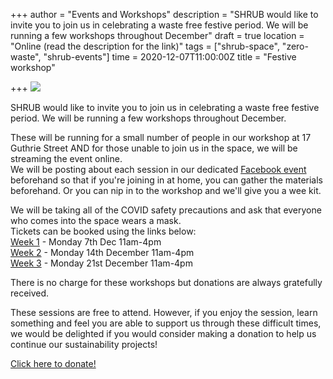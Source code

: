 +++
author = "Events and Workshops"
description = "SHRUB would like to invite you to join us in celebrating a waste free festive period. We will be running a few workshops throughout December"
draft = true
location = "Online (read the description for the link)"
tags = ["shrub-space", "zero-waste", "shrub-events"]
time = 2020-12-07T11:00:00Z
title = "Festive workshop"

+++
![](https://res.cloudinary.com/shrub-co-op/image/upload/v1606327980/shrubcoop.org/media/festive_workshops_xcldsp.jpg)

SHRUB would like to invite you to join us in celebrating a waste free festive period. We will be running a few workshops throughout December.

These will be running for a small number of people in our workshop at 17 Guthrie Street AND for those unable to join us in the space, we will be streaming the event online.  
We will be posting about each session in our dedicated [Facebook event](https://www.facebook.com/events/969051650287349) beforehand so that if you're joining in at home, you can gather the materials beforehand. Or you can nip in to the workshop and we'll give you a wee kit.

We will be taking all of the COVID safety precautions and ask that everyone who comes into the space wears a mask.  
Tickets can be booked using the links below:  
[Week 1](https://www.eventbrite.co.uk/e/festive-workshop-tickets-130235563075?fbclid=IwAR33dnR2aEn2qrwP1XaV3V_vqj0MN-fUHRINNp6pHLV2iy4jwmWPRiJkT-Q) - Monday 7th Dec 11am-4pm  
[Week 2](https://www.eventbrite.co.uk/e/festive-workshop-tickets-130244909029?fbclid=IwAR08t5se3fzg9DDSmpsSqpACDK-e-01bs8Ax4Ynd5321cbnKj7pMjCHIK8M) - Monday 14th December 11am-4pm  
[Week 3](https://www.eventbrite.co.uk/e/festive-workshop-tickets-130245372415?fbclid=IwAR0taDlApDQCjdjxBPGiyPmeelk3GcGcAiPTWC2PbtOWKraNszInaMyW780) - Monday 21st December 11am-4pm

There is no charge for these workshops but donations are always gratefully received.

These sessions are free to attend. However, if you enjoy the session, learn something and feel you are able to support us through these difficult times, we would be delighted if you would consider making a donation to help us continue our sustainability projects!

[Click here to donate!](https://www.paypal.com/cgi-bin/webscr?cmd=_s-xclick&hosted_button_id=SC4STHHVLD56U&source=url)